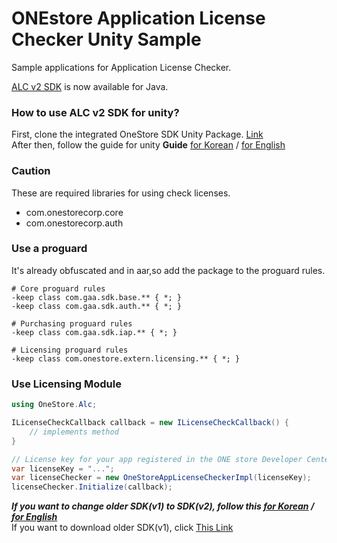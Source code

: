 # ONEstore Application License Checker Unity Sample
Sample applications for Application License Checker.

[ALC v2 SDK](https://github.com/ONE-store/app_license_checker) is now available for Java.

### How to use ALC v2 SDK for unity?
First, clone the integrated OneStore SDK Unity Package. [Link](https://github.com/ONE-store/unity_plugins)
<br/>After then, follow the guide for unity **Guide** [for Korean](https://dev.onestore.co.kr/wiki/ko/doc/unity-alc-sdk-v2-39945604.html) / [for English](https://dev.onestore.co.kr/wiki/en/doc/using-alc-sdk-v2-in-unity-38077673.html) 

### Caution
These are required libraries for using check licenses.
* com.onestorecorp.core
* com.onestorecorp.auth

### Use a proguard

It's already obfuscated and in aar,so add the package to the proguard rules.
```
# Core proguard rules
-keep class com.gaa.sdk.base.** { *; }
-keep class com.gaa.sdk.auth.** { *; }

# Purchasing proguard rules
-keep class com.gaa.sdk.iap.** { *; }

# Licensing proguard rules
-keep class com.onestore.extern.licensing.** { *; }

```

### Use Licensing Module
```csharp
using OneStore.Alc;

ILicenseCheckCallback callback = new ILicenseCheckCallback() {
    // implements method
}

// License key for your app registered in the ONE store Developer Center.
var licenseKey = "...";
var licenseChecker = new OneStoreAppLicenseCheckerImpl(licenseKey);
licenseChecker.Initialize(callback);
```

***If you want to change older SDK(v1) to SDK(v2), follow this [for Korean](https://dev.onestore.co.kr/wiki/ko/doc/unity-alc-sdk-v2-39945598.html) / [for English](https://dev.onestore.co.kr/wiki/en/doc/upgrading-from-v1-to-v2-38077671.html)***
<br/>If you want to download older SDK(v1), click [This Link](https://github.com/ONE-store/applicense_unitySample/releases/tag/release%2Falc-v1.0.0)
